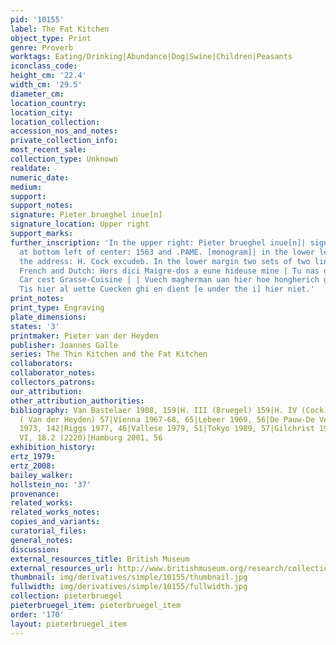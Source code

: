 ```yaml
---
pid: '10155'
label: The Fat Kitchen
object_type: Print
genre: Proverb
worktags: Eating/Drinking|Abundance|Dog|Swine|Children|Peasants
iconclass_code:
height_cm: '22.4'
width_cm: '29.5'
diameter_cm:
location_country:
location_city:
location_collection:
accession_nos_and_notes:
private_collection_info:
most_recent_sale:
collection_type: Unknown
realdate:
numeric_date:
medium:
support:
support_notes:
signature: Pieter brueghel inue[n]
signature_location: Upper right
support_marks:
further_inscription: 'In the upper right: Pieter brueghel inue[n]| signed and dated
  at bottom left of center: 1563 and .PAME. [monogram]| in the lower left cornern
  the address: H. Cock excudeb. In the lower margin two sets of two lines verses in
  French and Dutch: Hors dici Maigre-dos a eune hideuse mine | Tu nas que faire ici
  Car cest Grasse-Cuisine | | Vuech magherman uan hier hoe hongherich ghij siet |
  Tis hier al uette Cuecken ghi en dient [e under the i] hier niet.'
print_notes:
print_type: Engraving
plate_dimensions:
states: '3'
printmaker: Pieter van der Heyden
publisher: Joannes Galle
series: The Thin Kitchen and the Fat Kitchen
collaborators:
collaborator_notes:
collectors_patrons:
our_attribution:
other_attribution_authorities:
bibliography: Van Bastelaer 1908, 159|H. III (Bruegel) 159|H. IV (Cock) 257)|H. IX
  ( Van der Heyden) 57|Vienna 1967-68, 65|Lebeer 1969, 56|De Pauw-De Veen 1970, 120|Lari
  1973, 142|Riggs 1977, 46|Vallese 1979, 51|Tokyo 1989, 57|Gilchrist 1992, 159|GdZ,
  VI, 18.2 (2220)|Hamburg 2001, 56
exhibition_history:
ertz_1979:
ertz_2008:
bailey_walker:
hollstein_no: '37'
provenance:
related_works:
related_works_notes:
copies_and_variants:
curatorial_files:
general_notes:
discussion:
external_resources_title: British Museum
external_resources_url: http://www.britishmuseum.org/research/collection_online/collection_object_details.aspx
thumbnail: img/derivatives/simple/10155/thumbnail.jpg
fullwidth: img/derivatives/simple/10155/fullwidth.jpg
collection: pieterbruegel
pieterbruegel_item: pieterbruegel_item
order: '170'
layout: pieterbruegel_item
---
```

